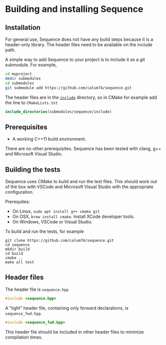 # Building and installing Sequence

## Installation

For general use, Sequence does not have any build steps because it is a header-only library. The header files need to be available on the include path.

A simple way to add Sequence to your project is to include it as a git submodule. For example,

```bash
cd myproject
mkdir submodules
cd submodules
git submodule add https://github.com/calum74/sequence.git
```

The header files are in the [`include`](../include) directory, so in CMake for example add the line to `CMakeLists.txt`

```cmake
include_directories(submodules/sequence/include)
```

## Prerequisites

* A working C++11 build environment.

There are no other prerequisites. Sequence has been tested with clang, g++ and Microsoft Visual Studio. 

## Building the tests

Sequence uses CMake to build and run the test files. This should work out of the box with VSCode and Microsoft Visual Studio with the appropriate configuration. 

Prerequites:

* On Linux, `sudo apt install g++ cmake git`
* On OSX, `brew install cmake`. Install XCode developer tools.
* On Windows, VSCode or Visual Studio.

To build and run the tests, for example

```
git clone https://github.com/calum74/sequence.git
cd sequence
mkdir build
cd build
cmake ..
make all test
```

## Header files

The header file is `sequence.hpp`

```c++
#include <sequence.hpp>
```

A "light" header file, containing only forward declarations, is `sequence_fwd.hpp`.

```c++
#include <sequence_fwd.hpp>
```

This header file should be included in other header files to minimize compilation times.
